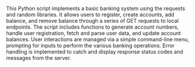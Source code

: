 This Python script implements a basic banking system using the requests and random libraries. It allows users to register, create accounts, add balance, and remove balance through a series of GET requests to local endpoints. The script includes functions to generate account numbers, handle user registration, fetch and parse user data, and update account balances. User interactions are managed via a simple command-line menu, prompting for inputs to perform the various banking operations. Error handling is implemented to catch and display response status codes and messages from the server.
